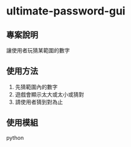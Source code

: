# ultimate-password-gui

## 專案說明
讓使用者玩猜某範圍的數字
## 使用方法
1. 先猜範圍內的數字
2. 遊戲會顯示太大或太小或猜對
3. 請使用者猜到對為止
## 使用模組
python
